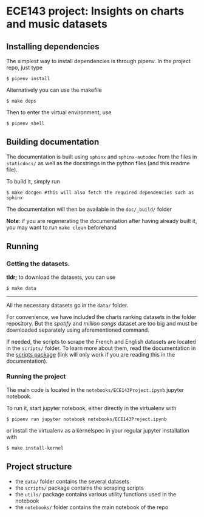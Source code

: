 # ECE143 project: Insights on charts and music datasets


## Installing dependencies

The simplest way to install dependencies is through pipenv. 
In the project repo, just type 
```console
$ pipenv install
```
Alternatively you can use the makefile
```console
$ make deps
```

Then to enter the virtual environment, use
```console
$ pipenv shell
```

## Building documentation

The documentation is built using `sphinx` and `sphinx-autodoc` from the files in `staticdocs/` as well as the docstrings in the python files (and this readme file).

To build it, simply run
```console
$ make docgen #this will also fetch the required dependencies such as sphinx
```
The documentation will then be available in the `doc/_build/` folder

**Note**: if you are regenerating the documentation after having already built it, you may want to run `make clean` beforehand

## Running 

### Getting the datasets.

**tldr;** to download the datasets, you can use

```console
$ make data
```
----

All the necessary datasets go in the `data/` folder.

For convenience, we have included the charts ranking datasets in the folder repository. But the *spotify* and *million songs* dataset are too big and must be downloaded separately using aforementioned command.

If needed, the scripts to scrape the French and English datasets are located in the `scripts/` folder.
To learn more about them, read the documentation in the [scripts package](scripts) (link will only work if you are reading this in the documentation).

### Running the project

The main code is located in the `notebooks/ECE143Project.ipynb` jupyter notebook.

To run it, start jupyter notebook, either directly in the virtualenv with
```console
$ pipenv run jupyter notebook notebooks/ECE143Project.ipynb
```

or install the virtualenv as a kernelspec in your regular jupyter installation with
```console
$ make install-kernel
```

## Project structure

- the `data/` folder contains the several datasets
- the `scripts/` package contains the scraping scripts
- the `utils/` package contains various utility functions used in the notebook
- the `notebooks/` folder contains the main notebook of the repo
